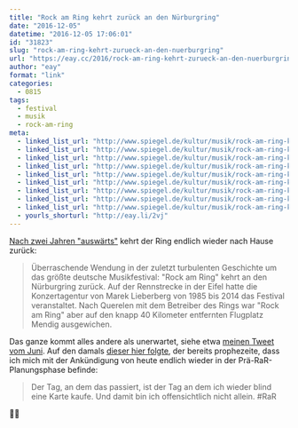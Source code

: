 ```yaml
---
title: "Rock am Ring kehrt zurück an den Nürburgring"
date: "2016-12-05"
datetime: "2016-12-05 17:06:01"
id: "31823"
slug: "rock-am-ring-kehrt-zurueck-an-den-nuerburgring"
url: "https://eay.cc/2016/rock-am-ring-kehrt-zurueck-an-den-nuerburgring/"
author: "eay"
format: "link"
categories:
  - 0815
tags:
  - festival
  - musik
  - rock-am-ring
meta:
  - linked_list_url: "http://www.spiegel.de/kultur/musik/rock-am-ring-kehrt-zurueck-an-den-nuerburgring-mendig-nicht-mehr-haltbar-a-1124475.html"
  - linked_list_url: "http://www.spiegel.de/kultur/musik/rock-am-ring-kehrt-zurueck-an-den-nuerburgring-mendig-nicht-mehr-haltbar-a-1124475.html"
  - linked_list_url: "http://www.spiegel.de/kultur/musik/rock-am-ring-kehrt-zurueck-an-den-nuerburgring-mendig-nicht-mehr-haltbar-a-1124475.html"
  - linked_list_url: "http://www.spiegel.de/kultur/musik/rock-am-ring-kehrt-zurueck-an-den-nuerburgring-mendig-nicht-mehr-haltbar-a-1124475.html"
  - linked_list_url: "http://www.spiegel.de/kultur/musik/rock-am-ring-kehrt-zurueck-an-den-nuerburgring-mendig-nicht-mehr-haltbar-a-1124475.html"
  - linked_list_url: "http://www.spiegel.de/kultur/musik/rock-am-ring-kehrt-zurueck-an-den-nuerburgring-mendig-nicht-mehr-haltbar-a-1124475.html"
  - linked_list_url: "http://www.spiegel.de/kultur/musik/rock-am-ring-kehrt-zurueck-an-den-nuerburgring-mendig-nicht-mehr-haltbar-a-1124475.html"
  - linked_list_url: "http://www.spiegel.de/kultur/musik/rock-am-ring-kehrt-zurueck-an-den-nuerburgring-mendig-nicht-mehr-haltbar-a-1124475.html"
  - linked_list_url: "http://www.spiegel.de/kultur/musik/rock-am-ring-kehrt-zurueck-an-den-nuerburgring-mendig-nicht-mehr-haltbar-a-1124475.html"
  - yourls_shorturl: "http://eay.li/2vj"
---
```


[Nach zwei Jahren "auswärts"](https://eay.cc/2014/flugplatz-mendig-ist-neuer-schauplatz-von-rock-am-ring/) kehrt der Ring endlich wieder nach Hause zurück:

> Überraschende Wendung in der zuletzt turbulenten Geschichte um das größte deutsche Musikfestival: "Rock am Ring" kehrt an den Nürburgring zurück. Auf der Rennstrecke in der Eifel hatte die Konzertagentur von Marek Lieberberg von 1985 bis 2014 das Festival veranstaltet. Nach Querelen mit dem Betreiber des Rings war "Rock am Ring" aber auf den knapp 40 Kilometer entfernten Flugplatz Mendig ausgewichen.

Das ganze kommt alles andere als unerwartet, siehe etwa [meinen Tweet vom Juni](https://twitter.com/eay/statuses/739894462856364032). Auf den damals [dieser hier folgte](https://twitter.com/eay/statuses/739894766230462464), der bereits prophezeite, dass ich mich mit der Ankündigung von heute endlich wieder in der Prä-RaR-Planungsphase befinde:

> Der Tag, an dem das passiert, ist der Tag an dem ich wieder blind eine Karte kaufe. Und damit bin ich offensichtlich nicht allein. #RaR

🤘🏻
